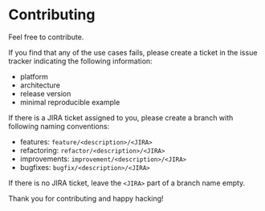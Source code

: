 # Contributing

Feel free to contribute.

If you find that any of the use cases fails, please create a ticket in the issue tracker indicating the following information:

- platform
- architecture
- release version
- minimal reproducible example

If there is a JIRA ticket assigned to you, please create a branch with following naming conventions:

- features: `feature/<description>/<JIRA>`
- refactoring: `refactor/<description>/<JIRA>`
- improvements: `improvement/<description>/<JIRA>`
- bugfixes: `bugfix/<description>/<JIRA>`

If there is no JIRA ticket, leave the `<JIRA>` part of a branch name empty.

Thank you for contributing and happy hacking!

